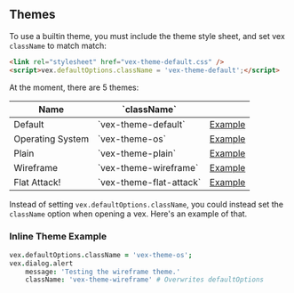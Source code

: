 ## Themes

To use a builtin theme, you must include the theme style sheet, and set vex `className` to match match:

```html
<link rel="stylesheet" href="vex-theme-default.css" />
<script>vex.defaultOptions.className = 'vex-theme-default';</script>
```

At the moment, there are 5 themes:

<table class="hs-table">
<tr>
<th>Name</th>
<th>`className`</th>
<th></th>
</tr>
<tbody>
<tr><td>Default</td><td>`vex-theme-default`</td><td><a href data-theme="vex-theme-default">Example</td></tr>
<tr><td>Operating System</td><td>`vex-theme-os`</td><td><a href data-theme="vex-theme-os">Example</td></tr>
<tr><td>Plain</td><td>`vex-theme-plain`</td><td><a href data-theme="vex-theme-plain">Example</td></tr>
<tr><td>Wireframe</td><td>`vex-theme-wireframe`</td><td><a href data-theme="vex-theme-wireframe">Example</td></tr>
<tr><td>Flat Attack!</td><td>`vex-theme-flat-attack`</td><td><a href data-theme="vex-theme-flat-attack">Example</td></tr>
</tbody>
</table>

Instead of setting `vex.defaultOptions.className`, you could instead set the `className` option when opening a vex. Here's an example of that.

### Inline Theme Example

```coffeescript
vex.defaultOptions.className = 'vex-theme-os';
vex.dialog.alert
    message: 'Testing the wireframe theme.'
    className: 'vex-theme-wireframe' # Overwrites defaultOptions
```

<!-- Resources for the demos -->
<p style="-webkit-transform: translateZ(0)"></p>
<script src="/vex/js/vex.js"></script>
<script src="/vex/js/vex.dialog.js"></script>
<link rel="stylesheet" href="/vex/css/vex.css" />
<link rel="stylesheet" href="/vex/css/vex-theme-default.css">
<link rel="stylesheet" href="/vex/css/vex-theme-os.css">
<link rel="stylesheet" href="/vex/css/vex-theme-plain.css">
<link rel="stylesheet" href="/vex/css/vex-theme-wireframe.css">
<link rel="stylesheet" href="/vex/css/vex-theme-flat-attack.css">
<script>
    (function(){
        vex.defaultOptions.className = 'vex-theme-os';

        $('[data-theme]').each(function(){
            $(this).click(function(e){
                e.preventDefault();
                vex.dialog.alert({
                    message: 'Testing the <code>' + $(this).data('theme') + '</code> theme.',
                    className: $(this).data('theme')
                });
                return false;
            });
        });
    })();
</script>